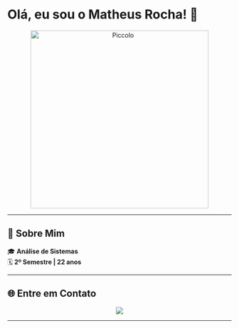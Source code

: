 # Olá, eu sou o Matheus Rocha! 👋

<div align="center">
  <img src="https://i.redd.it/2uha1pm7gbt91.gif" alt="Piccolo" width="400"/>
</div>

---

## 🚀 Sobre Mim

🎓 **Análise de Sistemas**  
🗓️ **2º Semestre | 22 anos**  

---

## 🌐 Entre em Contato

<div align="center">
  <a href="https://www.linkedin.com/in/matheus-rocha-894921266/" target="_blank"><img src="https://img.shields.io/badge/-LinkedIn-%230077B5?style=for-the-badge&logo=linkedin&logoColor=white" target="_blank"></a>
</div>

---

